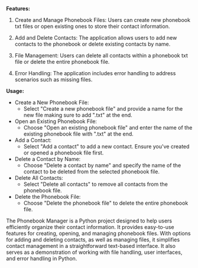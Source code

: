 **Features:**

1. Create and Manage Phonebook Files: Users can create new phonebook txt files or open existing ones to store their contact information.

2. Add and Delete Contacts: The application allows users to add new contacts to the phonebook or delete existing contacts by name.

3. File Management: Users can delete all contacts within a phonebook txt file or delete the entire phonebook file.

4. Error Handling: The application includes error handling to address scenarios such as missing files.

**Usage:**

- Create a New Phonebook File:
  - Select "Create a new phonebook file" and provide a name for the new file making sure to add ".txt" at the end.
- Open an Existing Phonebook File:
  - Choose "Open an existing phonebook file" and enter the name of the existing phonebook file with ".txt" at the end.
- Add a Contact:
  - Select "Add a contact" to add a new contact. Ensure you've created or opened a phonebook file first.
- Delete a Contact by Name:
  - Choose "Delete a contact by name" and specify the name of the contact to be deleted from the selected phonebook file.
- Delete All Contacts:
  - Select "Delete all contacts" to remove all contacts from the phonebook file.
- Delete the Phonebook File:
  - Choose "Delete the phonebook file" to delete the entire phonebook file.

The Phonebook Manager is a Python project designed to help users efficiently organize their contact information. It provides easy-to-use features for creating, opening, and managing phonebook files. With options for adding and deleting contacts, as well as managing files, it simplifies contact management in a straightforward text-based interface. It also serves as a demonstration of working with file handling, user interfaces, and error handling in Python.
